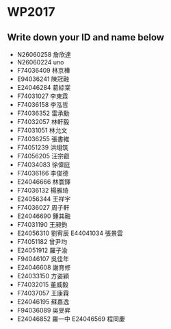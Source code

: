 ﻿# WP2017

## Write down your ID and name below

- N26060258 詹欣達
- N26060224 uno
- F74036409 林京樺
- E94036241 陳冠融
- E24046284 葛綜棠
- F74031027 李東霖
- F74036158 李泓哲
- F74036352 雷承勳
- F74032057 林軒毅
- F74031051 林允文
- F74036255 張書維
- F74051239 洪翊筑
- F74056205 汪宗叡
- F74034083 徐偉庭
- F74036166 李俊德
- E24046666 林寰鐸
- F74036132 楊雅琦
- E24056344 王祥宇
- F74036027 周子軒
- E24046690 鍾其融
- F74031190 王昶鈞
- E24056310 劉宥辰
  E44041034 張景雲
- F74051182 曾尹均
- E24051912 羅子渝
- F94046107 吳佳年
- E24046608 謝育修
- E24033150 方姿穎
- F74032015 董威毅
- F74037057 王康霖
- E24046195 蘇嘉逸
- F94036089 吳旻昇
- E24046852 羅一中
  E24046569 程同慶
